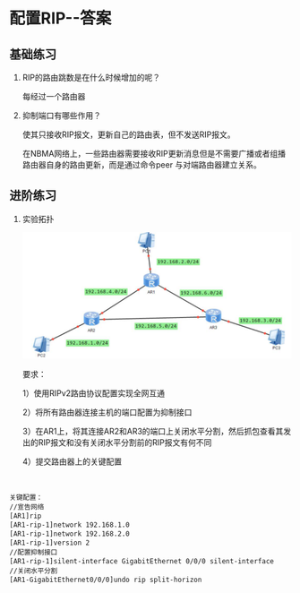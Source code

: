 # 配置RIP--答案

## 基础练习

1. RIP的路由跳数是在什么时候增加的呢？

   每经过一个路由器

2. 抑制端口有哪些作用？

   使其只接收RIP报文，更新自己的路由表，但不发送RIP报文。

   在NBMA网络上，一些路由器需要接收RIP更新消息但是不需要广播或者组播路由器自身的路由更新，而是通过命令peer <ip address>与对端路由器建立关系。

## 进阶练习

1. 实验拓扑

   ![](./images/01.png)

   要求：

    

   1）使用RIPv2路由协议配置实现全网互通

   2）将所有路由器连接主机的端口配置为抑制接口

   3）在AR1上，将其连接AR2和AR3的端口上关闭水平分割，然后抓包查看其发出的RIP报文和没有关闭水平分割前的RIP报文有何不同

   4）提交路由器上的关键配置



​	

```
关键配置：
//宣告网络
[AR1]rip
[AR1-rip-1]network 192.168.1.0
[AR1-rip-1]network 192.168.2.0
[AR1-rip-1]version 2
//配置抑制接口
[AR1-rip-1]silent-interface GigabitEthernet 0/0/0 silent-interface
//关闭水平分割
[AR1-GigabitEthernet0/0/0]undo rip split-horizon 

```

